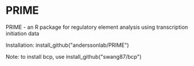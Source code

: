 # PRIME
PRIME - an R package for regulatory element analysis using transcription initiation data

Installation:
install_github("anderssonlab/PRIME")

Note: 
to install bcp, use install_github("swang87/bcp")